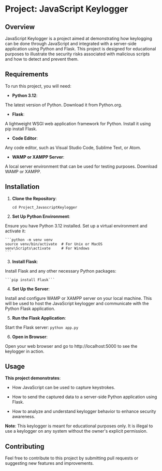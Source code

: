 # Project: JavaScript Keylogger

## Overview

JavaScript Keylogger is a project aimed at demonstrating how keylogging can be done through JavaScript and integrated with a server-side application using Python and Flask. This project is designed for educational purposes to illustrate the security risks associated with malicious scripts and how to detect and prevent them.

## Requirements

To run this project, you will need:

- **Python 3.12**:

The latest version of Python. Download it from Python.org.

- **Flask**:

A lightweight WSGI web application framework for Python. Install it using pip install Flask.

- **Code Editor**:

Any code editor, such as Visual Studio Code, Sublime Text, or Atom.

- **WAMP or XAMPP Server**:

A local server environment that can be used for testing purposes. Download WAMP or XAMPP.

## Installation

1. **Clone the Repository**:
    ```git clone https://github.com/YourUsername/Project_JavascriptKeylogger.git
    cd Project_JavascriptKeylogger
    ```

2. **Set Up Python Environment**:

Ensure you have Python 3.12 installed. Set up a virtual environment and activate it:

    ```python -m venv venv
    source venv/bin/activate  # For Unix or MacOS
    venv\Scripts\activate     # For Windows
    ```
3. **Install Flask**:

Install Flask and any other necessary Python packages:

    ```pip install Flask```

4. **Set Up the Server**:

Install and configure WAMP or XAMPP server on your local machine. This will be used to host the JavaScript keylogger and communicate with the Python Flask application.

5. **Run the Flask Application**:

Start the Flask server:
    ```python app.py```

6. **Open in Browser**:

Open your web browser and go to http://localhost:5000 to see the keylogger in action.

## Usage

**This project demonstrates**:

- How JavaScript can be used to capture keystrokes.

- How to send the captured data to a server-side Python application using Flask.

- How to analyze and understand keylogger behavior to enhance security awareness.

**Note**: This keylogger is meant for educational purposes only. It is illegal to use a keylogger on any system without the owner's explicit permission.

## Contributing

Feel free to contribute to this project by submitting pull requests or suggesting new features and improvements.
